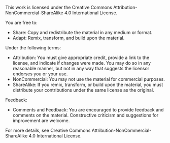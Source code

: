 
This work is licensed under the Creative Commons Attribution-NonCommercial-ShareAlike 4.0 International License. 

You are free to:
- Share: Copy and redistribute the material in any medium or format.
- Adapt: Remix, transform, and build upon the material.

Under the following terms:
- Attribution: You must give appropriate credit, provide a link to the license, and indicate if changes were made. You may do so in any reasonable manner, but not in any way that suggests the licensor endorses you or your use.
- NonCommercial: You may not use the material for commercial purposes.
- ShareAlike: If you remix, transform, or build upon the material, you must distribute your contributions under the same license as the original.

Feedback:
- Comments and Feedback: You are encouraged to provide feedback and comments on the material. Constructive criticism and suggestions for improvement are welcome.

For more details, see Creative Commons Attribution-NonCommercial-ShareAlike 4.0 International License.